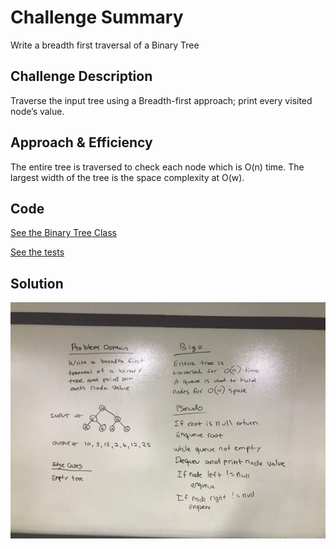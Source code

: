 # Challenge Summary
Write a breadth first traversal of a Binary Tree 

## Challenge Description
Traverse the input tree using a Breadth-first approach; print every visited node’s value.

## Approach & Efficiency
The entire tree is traversed to check each node which is O(n) time.
The largest width of the tree is the space complexity at O(w). 

## Code
[See the Binary Tree Class](src/main/java/tree/BinaryTree.java)

[See the tests](src/test/java/tree/BinaryTreeTest.java)

## Solution
![Screenshot](../assets/bf.png)

